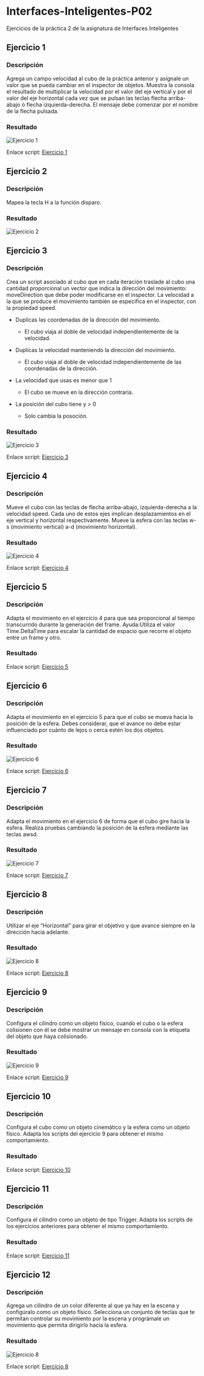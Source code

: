 # Interfaces-Inteligentes-P02
Ejercicios de la práctica 2 de la asignatura de Interfaces Inteligentes

## Ejercicio 1
### Descripción
Agrega un campo velocidad al cubo de la práctica anterior y asígnale un valor que se pueda cambiar en el inspector de objetos. Muestra la consola el resultado de
multiplicar la velocidad por el valor del eje vertical y por el valor del eje horizontal cada vez que se pulsan las teclas flecha arriba-abajo ó flecha izquierda-derecha. El mensaje debe comenzar por el nombre de la flecha pulsada.

### Resultado
![Ejercicio 1](Gifs/1.gif)

Enlace script: [Ejercicio 1](Scripts/ej1.cs)

## Ejercicio 2
### Descripción
Mapea la tecla H a la función disparo.

### Resultado
![Ejercicio 2](Gifs/cap.png)


## Ejercicio 3
### Descripción
Crea un script asociado al cubo que en cada iteración traslade al cubo una cantidad
proporcional un vector que indica la dirección del movimiento: moveDirection que debe poder modificarse en el inspector. La velocidad a la que se produce el movimiento también se especifica en el inspector, con la propiedad speed.
- Duplicas las coordenadas de la dirección del movimiento.

    - El cubo viaja al doble de velocidad independientemente de la velocidad.

- Duplicas la velocidad manteniendo la dirección del movimiento.

    - El cubo viaja al doble de velocidad independientemente de las coordenadas de la dirección.

- La velocidad que usas es menor que 1

    - El cubo se mueve en la dirección contraria.

- La posición del cubo tiene y > 0

    - Solo cambia la posoción.

### Resultado
![Ejercicio 3](Gifs/2.gif)

Enlace script: [Ejercicio 3](Scripts/ej3.cs)

## Ejercicio 4
### Descripción
Mueve el cubo con las teclas de flecha arriba-abajo, izquierda-derecha a la velocidad speed. Cada uno de estos ejes implican desplazamientos en el eje vertical y horizontal respectivamente. Mueve la esfera con las teclas w-s (movimiento vertical) a-d (movimiento horizontal).

### Resultado
![Ejercicio 4](Gifs/3.gif)

Enlace script: [Ejercicio 4](Scripts/ej4.cs)

## Ejercicio 5
### Descripción
Adapta el movimiento en el ejercicio 4 para que sea proporcional al tiempo
transcurrido durante la generación del frame.
Ayuda:Utiliza el valor Time.DeltaTime para escalar la cantidad de espacio que recorre el objeto entre un frame y otro.

### Resultado

Enlace script: [Ejercicio 5](Scripts/ej4.cs)

## Ejercicio 6
### Descripción
Adapta el movimiento en el ejercicio 5 para que el cubo se mueva hacia la posición
de la esfera. Debes considerar, que el avance no debe estar influenciado por cuánto
de lejos o cerca estén los dos objetos.

### Resultado
![Ejercicio 6](Gifs/4.gif)

Enlace script: [Ejercicio 6](Scripts/Ej6.cs)

## Ejercicio 7
### Descripción
Adapta el movimiento en el ejercicio 6 de forma que el cubo gire hacia la esfera.
Realiza pruebas cambiando la posición de la esfera mediante las teclas awsd.

### Resultado
![Ejercicio 7](Gifs/5.gif)

Enlace script: [Ejercicio 7](Scripts/ej7.cs)

## Ejercicio 8
### Descripción
 Utilizar el eje “Horizontal” para girar el objetivo y que avance siempre en la dirección
hacia adelante.

### Resultado
![Ejercicio 8](Gifs/6.gif)

Enlace script: [Ejercicio 8](Scripts/ej8.cs)

## Ejercicio 9
### Descripción
Configura el cilindro como un objeto físico, cuando el cubo o la esfera colisionen con él se debe mostrar un mensaje en consola con la etiqueta del objeto que haya
colisionado.

### Resultado
![Ejercicio 9](Gifs/7.gif)

Enlace script: [Ejercicio 9](Scripts/ej9.cs)

## Ejercicio 10
### Descripción
Configura el cubo como un objeto cinemático y la esfera como un objeto físico.
Adapta los scripts del ejercicio 9 para obtener el mismo comportamiento.

### Resultado

Enlace script: [Ejercicio 10](Scripts/ej9.cs)

## Ejercicio 11
### Descripción
Configura el cilindro como un objeto de tipo Trigger. Adapta los scripts de los
ejercicios anteriores para obtener el mismo comportamiento.

### Resultado

Enlace script: [Ejercicio 11](Scripts/eje9.cs)

## Ejercicio 12
### Descripción
Agrega un cilindro de un color diferente al que ya hay en la escena y configúralo
como un objeto físico. Selecciona un conjunto de teclas que te permitan controlar su movimiento por la escena y prográmale un movimiento que permita dirigirlo hacia la
esfera.

### Resultado
![Ejercicio 8](Gifs/8.gif)

Enlace script: [Ejercicio 8](Scripts/ej12.cs)